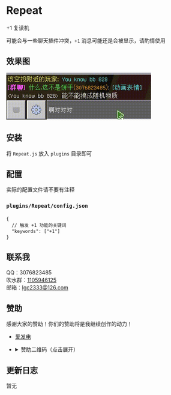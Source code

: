 <!-- markdownlint-disable MD033 MD036 -->

# Repeat

+1 复读机

可能会与一些聊天插件冲突，`+1` 消息可能还是会被显示，请酌情使用

## 效果图

![1](https://raw.githubusercontent.com/lgc-LLSEDev/readme/main/Repeat/1673947551735.gif)

## 安装

将 `Repeat.js` 放入 `plugins` 目录即可

## 配置

实际的配置文件请不要有注释

### `plugins/Repeat/config.json`

```jsonc
{
  // 触发 +1 功能的关键词
  "keywords": ["+1"]
}
```

## 联系我

QQ：3076823485  
吹水群：[1105946125](https://jq.qq.com/?_wv=1027&k=Z3n1MpEp)  
邮箱：<lgc2333@126.com>

## 赞助

感谢大家的赞助！你们的赞助将是我继续创作的动力！

- [爱发电](https://afdian.net/@lgc2333)
- <details>
    <summary>赞助二维码（点击展开）</summary>

  ![讨饭](https://raw.githubusercontent.com/lgc2333/ShigureBotMenu/master/src/imgs/sponsor.png)

  </details>

## 更新日志

暂无
